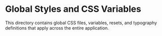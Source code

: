 # Global Styles and CSS Variables

This directory contains global CSS files, variables, resets, and typography definitions that apply across the entire application.
